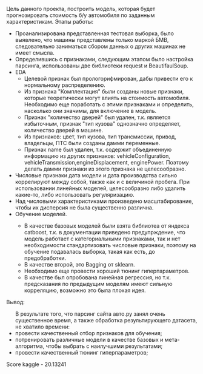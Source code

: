 Цель данного проекта, построить модель, которая будет прогнозировать стоимость б/у автомобиля по заданным характеристикам.
Этапы работы:
<ul>
<li>Проанализирована представленная тестовая выборка, было выявлено, что машины представлены только маркой БМВ, следовательно заниматься сбором данных о других машинах не имеет смысла.</li>
<li>Определившись с признаками, следующим этапом было настройка парсинга, использованы две библиотеки request и BeautifaulSoup.</li>
<li>EDA
  <ul>
    <li>Целевой признак был прологорифмирован, дабы привести его к нормальному распределению.</li>
    <li>Из признака "Комплектация" были созданы новые признаки, которые теоретически могут влиять на стоимость автомобиля. Необходимо еще поработать с этими признаками и определить, насколько они значимы, для включение в модель.</li> 
    <li>Признак "количество дверей" был удален, т.к. является избыточным, признак "тип кузова" однозначно определяет, количество дверей в машине.</li> 
    <li>Из признаков: цвет, тип кузова, тип трансмиссии, привод, владельцы, ПТС были созданы дамми переменные.</li> 
    <li>Признак name был удален, т.к. содержит объединенную информацию из других признаков: vehicleConfiguration, vehicleTransmission,engineDisplacement, enginePower. Поэтому делать дамми признаки из этого признака не целесообразно.</li> 
  </ul>
  <li>Числовые признаки дата модели и дата производства сильно коррелируют между собой, также как и с величиной пробега. При использовании линейных моделей, целесообразно либо удалить какие-то, либо использовать регуляризацию.</li>
  <li>Над числовыми характеристиками произведено масштабирование, чтобы их дисперсия не была существенно различна.</li>
  <li>Обучение моделей.</li>
  <ul><li>В качестве базовых моделей были взята библиотеа от яндекса catboost, т.к. в документации приведено предупрждение, что модель работает с категориальными признаками, так и нет необходимости стандартизовать числовые признаки, поэтому на обучение подавалась выборка, такая как есть, до предобработки.</li>
   <li>В качестве второй, это Bagging от sklearn.</li>
    <li>Необходимо еще провести хороший тюнинг гиперпараметров.</li>
    <li>В качестве был опробована линейная регрессия, но т.к. предсказания по предыдущим моделям имеют сильную корреляцию, возможно это была плохая идея.</li>
  </ul>
 </li> 
</ul>
Вывод:
<ul>
  В результате того, что парсинг сайта авто.ру занял очень существенное время, а также обработка результирующего датасета, не хватило времени:
 <li>провести качественный отбор признаков для обучения;</li>
  <li>потренировать различные модели в качестве базовых и мета-алгоритма, чтобы выбрать с наилучшими результатами;</li>
  <li>провести качественный тюнинг гиперпараметров;</li>
</ul>
Score kaggle - 20.13241
